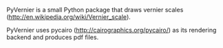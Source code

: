 PyVernier is a small Python package that draws vernier scales (http://en.wikipedia.org/wiki/Vernier_scale).

PyVernier uses pycairo (http://cairographics.org/pycairo/) as its rendering backend and produces pdf files.